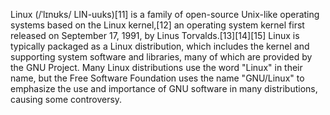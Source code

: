 Linux (/ˈlɪnʊks/ LIN-uuks)[11] is a family of open-source Unix-like operating systems based on the Linux kernel,[12] an operating system kernel first released on September 17, 1991, by Linus Torvalds.[13][14][15] Linux is typically packaged as a Linux distribution, which includes the kernel and supporting system software and libraries, many of which are provided by the GNU Project. Many Linux distributions use the word "Linux" in their name, but the Free Software Foundation uses the name "GNU/Linux" to emphasize the use and importance of GNU software in many distributions, causing some controversy.